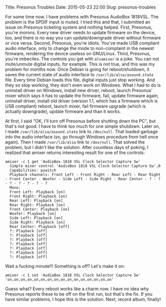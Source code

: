 Title: Presonus Troubles
Date: 2015-05-23 22:00
Slug: presonus-troubles


For some time now, I have problems with Presonus AudioBox 1818VSL. The problem
is the SPDIF input is muted. I tried this and that, I submitted an issue on
Presonus ticketing system and nothing helped. First, Presonus, you're morons.
Every new driver needs to update firmware on the device, too, and there is no
way you can update/downgrade driver without firmware or vice versa. Second,
Presonus, you're idiots. You've made USB compliant audio interface, only to
change the mode to non-complaint in the newest firmware, rendering the device
useless on GNU/Linux. Third, Presonus, you're imbeciles. The controls you get
with `alsamixer` is a joke. You can not mute/unmute digital inputs, for example.
This is not true, and this was my problem for months now. Once Debian is going
for reboot/shutdown, it saves the current state of audio interface to
`/var/lib/alsa/asound.state` file. Every time Debian loads this file, digital
inputs just stop working. And they so stop working, they don't even work on
Windows. What I had to do is uninstall driver on Windows, install new driver,
reboot, launch Presonus' mixer which says it has to update the firmware, fail,
update firmware again, uninstall driver, install old driver (version 1.1, which
has a firmware which is USB compliant) reboot, launch mixer, fail firmware
upgrade (which is actually downgrade), update firmware and than it works.

At first, I said "OK, I'll turn off Presonus before shutting down the PC", but
that's not good. I have to think too much for one simple shutdown. Later on, I
made `/var/lib/alsa/asound.state` link to `/dev/null`. That loaded garbage into
the audio interface (so, go through Windows procedure from hell once again).
Then I made `/var/lib/alsa` link to `/dev/null`. That solved the problem, but
I didn't like the solution. After countless days of poking, I realized that
amixer returns interesting result for one of the controls:

    amixer -c 1 get 'AudioBox 1818 VSL Clock Selector Capture Sw'
      Simple mixer control 'AudioBox 1818 VSL Clock Selector Capture Sw',0
      Capabilities: pswitch
      Playback channels: Front Left - Front Right - Rear Left - Rear Right - Front Center - Woofer - Side Left - Side Right - Rear Center - ? - ? - ? - ? - ? - ? - ?
      Mono:
      Front Left: Playback [on]
      Front Right: Playback [on]
      Rear Left: Playback [on]
      Rear Right: Playback [on]
      Front Center: Playback [on]
      Woofer: Playback [on]
      Side Left: Playback [on]
      Side Right: Playback [on]
      Rear Center: Playback [off]
      ?: Playback [off]
      ?: Playback [off]
      ?: Playback [off]
      ?: Playback [off]
      ?: Playback [off]
      ?: Playback [off]
      ?: Playback [off]

Wait a fucking minute!!! Something is off? Let's make it on:

    amixer -c 1 set 'AudioBox 1818 VSL Clock Selector Capture Sw' 'on,on,on,on,on,on,on,on,on,on,on,on,on,on,on,on'

Guess what? Every reboot works like a charm now. I have no idea why Presonus
reports these to be off on the first run, but that's the fix. If you have
similar problems, I hope this is the solution. Next, record album, finally!
